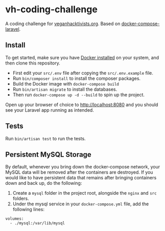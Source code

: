 # vh-coding-challenge

A coding challenge for [veganhacktivists.org](https://veganhacktivists.org). Based on [docker-compose-laravel](https://github.com/aschmelyun/docker-compose-laravel).

## Install

To get started, make sure you have [Docker installed](https://docs.docker.com/docker-for-mac/install/) on your system, and then clone this repository.

- First edit your `src/.env` file after copying the `src/.env.example` file. 
- Run `bin/composer install` to install the composer packages.
- Build the Docker image with `docker-compose build`
- Run `bin/artisan migrate` to install the databases.
- Then run `docker-compose up -d --build` to spin up the project.

Open up your browser of choice to [http://localhost:8080](http://localhost:8080) and you should see your Laravel app running as intended.

## Tests

Run `bin/artisan test` to run the tests.

## Persistent MySQL Storage

By default, whenever you bring down the docker-compose network, your MySQL data will be removed after the containers are destroyed. If you would like to have persistent data that remains after bringing containers down and back up, do the following:

1. Create a `mysql` folder in the project root, alongside the `nginx` and `src` folders.
2. Under the mysql service in your `docker-compose.yml` file, add the following lines:

```
volumes:
  - ./mysql:/var/lib/mysql
```
